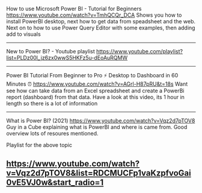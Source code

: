 How to use Microsoft Power BI - Tutorial for Beginners
https://www.youtube.com/watch?v=TmhQCQr_DCA
Shows you how to install PowerBI desktop, next how to get data from speadsheet and the web.  Next on to how to use Power Query Editor with some examples, then adding add to visuals

---
New to Power BI? - Youtube playlist
https://www.youtube.com/playlist?list=PLDz00l_jz6zx0wwS5HKFz5u-dEoAuRQMW

---
Power BI Tutorial From Beginner to Pro ⚡ Desktop to Dashboard in 60 Minutes ⏰
https://www.youtube.com/watch?v=AGrl-H87pRU&t=18s
Want see how can take data from an Excel spreadsheet and create a PowerBi report (dashboard) from that data.  Have a look at this video, its 1 hour in length so there is a lot of information

---
What is Power BI? (2021)
https://www.youtube.com/watch?v=Vqz2d7pTOV8
Guy in a Cube explaining what is PowerBI and where is came from.  Good overview lots of resoures mentioned.

Playlist for the above topic  

https://www.youtube.com/watch?v=Vqz2d7pTOV8&list=RDCMUCFp1vaKzpfvoGai0vE5VJ0w&start_radio=1
---
